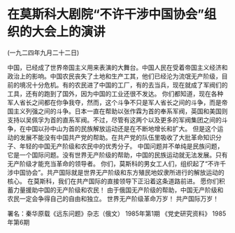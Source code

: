 # 在莫斯科大剧院“不许干涉中国协会”组织的大会上的演讲

(一九二四年九月二十二日)

中国，已经成了世界帝国主义用来表演的大舞台。中国人民在受着帝国主义经济和政治上的影响。中国农民丧失了土地和生产工其，他们已经沦为流氓无产阶级，目前的境况十分危机。有的农民进了中国的工厂，有的去当兵，现在就成了军阀们的工具，还有的跑到了国外，因为中国的工业还很不发达。
你们都知道，现在各种军人省长之间都在你争我夺，然而，这个斗争不只是军人省长之间的斗争，而是帝国主义列强之间的斗争。日本一直在帮助以张作霖为首的奉系军阀，英国和美国则支持以吴佩孚为首的直系军阀。不过，尽管有这两个以及更多的军阀集团之间的斗争，在中国以孙中山为首的民族解放运动还是在不断地增长和扩大。
但是这个运动的发展不能没有中国共产党的帮助。在共产党的队伍里吸收了大批革命知识分子、年轻的中国无产阶级和农民中的优秀分子。
中国问题并不单纯是民族问题，它是一个国际问题。没有世界无产阶级的帮助，中国的民族运动就无法发展。只有无产阶级才能充当革命的领导者。
你们，莫斯科的男女工人们，组织起了“不许千涉中国协会”。共产国际就是世界无产阶级和东方殖民地奴隶所进行的解放运动的核心。
在莫斯科，我们在共产国际的直接领导下正沿着这条道路前进。
愿你们积蓄力量援助中国的无产阶级和农民！
由于俄国无产阶级的帮助，中国无产阶级和农民一定会争得自己的自由和独立。
世界无产阶级革命万岁！
共产国际万岁！

署名：秦华原载《远东问题》杂志（俄文）
1985年第1期
《党史研究资料》
1985年第6期

